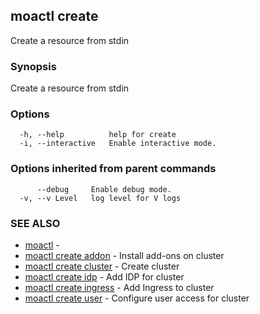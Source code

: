 ## moactl create

Create a resource from stdin

### Synopsis

Create a resource from stdin

### Options

```
  -h, --help          help for create
  -i, --interactive   Enable interactive mode.
```

### Options inherited from parent commands

```
      --debug     Enable debug mode.
  -v, --v Level   log level for V logs
```

### SEE ALSO

* [moactl](moactl.md)	 - 
* [moactl create addon](moactl_create_addon.md)	 - Install add-ons on cluster
* [moactl create cluster](moactl_create_cluster.md)	 - Create cluster
* [moactl create idp](moactl_create_idp.md)	 - Add IDP for cluster
* [moactl create ingress](moactl_create_ingress.md)	 - Add Ingress to cluster
* [moactl create user](moactl_create_user.md)	 - Configure user access for cluster

